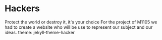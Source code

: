 # Hackers
Protect the world or destroy it, it's your choice
For the project of M1105 we had to create a website who will be use to represent our subject and our ideas.
theme: jekyll-theme-hacker
